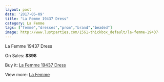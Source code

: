 ```yaml
---
layout: post
date: '2017-05-09'
title: "La Femme 19437 Dress"
category: La Femme
tags: ["femme","dresses","prom","brand","beaded"]
image: http://www.lustparties.com/1561-thickbox_default/la-femme-19437-dress.jpg
---
```

La Femme 19437 Dress

On Sales: **$398**
<a href="https://www.lustparties.com/en/la-femme/505-la-femme-19437-dress.html"><amp-img layout="responsive" width="600" height="600" src="//www.lustparties.com/1561-thickbox_default/la-femme-19437-dress.jpg" alt="La Femme 19437 Dress 0" /></a>
<a href="https://www.lustparties.com/en/la-femme/505-la-femme-19437-dress.html"><amp-img layout="responsive" width="600" height="600" src="//www.lustparties.com/1564-thickbox_default/la-femme-19437-dress.jpg" alt="La Femme 19437 Dress 1" /></a>
<a href="https://www.lustparties.com/en/la-femme/505-la-femme-19437-dress.html"><amp-img layout="responsive" width="600" height="600" src="//www.lustparties.com/1563-thickbox_default/la-femme-19437-dress.jpg" alt="La Femme 19437 Dress 2" /></a>
<a href="https://www.lustparties.com/en/la-femme/505-la-femme-19437-dress.html"><amp-img layout="responsive" width="600" height="600" src="//www.lustparties.com/1562-thickbox_default/la-femme-19437-dress.jpg" alt="La Femme 19437 Dress 3" /></a>

Buy it: [La Femme 19437 Dress](https://www.lustparties.com/en/la-femme/505-la-femme-19437-dress.html "La Femme 19437 Dress")

View more: [La Femme](https://www.lustparties.com/en/4-la-femme "La Femme")